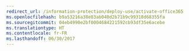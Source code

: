 ```yaml
---
redirect_url: /information-protection/deploy-use/activate-office365
ms.openlocfilehash: b9a53216a38e83ab040d2b71b9c99318d68355fa
ms.sourcegitcommit: 04eb4990e2bf0004684221592cb93df35e6acebe
ms.translationtype: HT
ms.contentlocale: fr-FR
ms.lasthandoff: 06/30/2017
---
```

